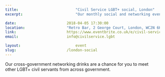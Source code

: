 ```yaml
---
title:  						"Civil Service LGBT+ social, London"
excerpt:	  					"Our monthly social and networking event in London."

date:	 					2018-04-05 17:30:00
location:					"Retro Bar, 2 George Court, London, WC2N 6HH"
link: 						https://www.eventbrite.co.uk/e/civil-service-lgbt-social-london-tickets-39611351619
email: 						info@civilservice.lgbt

layout: 						event
slug:						/london-social
---
```


Our cross-government networking drinks are a chance for you to meet other LGBT+ civil servants from across government.